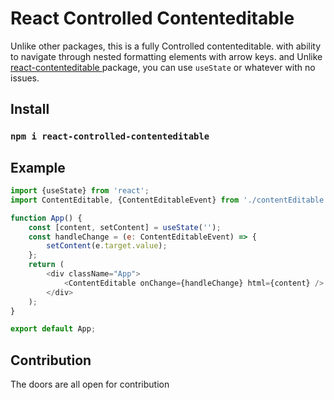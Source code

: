 # React Controlled Contenteditable

Unlike other packages, this is a fully Controlled contenteditable. with ability to navigate through nested formatting elements with arrow keys. and Unlike
[react-contenteditable
](https://github.com/lovasoa/react-contenteditable) package, you can use `useState` or whatever with no issues.

## Install

### `npm i react-controlled-contenteditable`

## Example

```javascript
import {useState} from 'react';
import ContentEditable, {ContentEditableEvent} from './contentEditable';

function App() {
	const [content, setContent] = useState('');
	const handleChange = (e: ContentEditableEvent) => {
		setContent(e.target.value);
	};
	return (
		<div className="App">
			<ContentEditable onChange={handleChange} html={content} />
		</div>
	);
}

export default App;
```

## Contribution

The doors are all open for contribution
